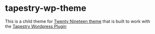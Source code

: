 # tapestry-wp-theme

This is a child theme for [Twenty Nineteen theme](https://wordpress.org/themes/twentynineteen) that is built to work with the [Tapestry Wordpress Plugin](https://github.com/tapestry-tool/tapestry-wp)
